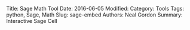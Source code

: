 Title: Sage Math Tool
Date: 2016-06-05
Modified: 
Category: Tools
Tags: python, Sage, Math
Slug: sage-embed
Authors: Neal Gordon
Summary: Interactive Sage Cell


<script src="https://sagecell.sagemath.org/static/jquery.min.js"></script>
<script src="https://sagecell.sagemath.org/static/embedded_sagecell.js"></script>
<script>sagecell.makeSagecell({"inputLocation": ".sage"});</script>
<link rel="stylesheet" type="text/css" href="https://sagecell.sagemath.org/static/sagecell_embed.css">
<div class="sage">
  <script type="text/x-sage">x = var('x') ; parametric_plot((cos(x),sin(x)^3),(x,0,2*pi),rgbcolor=hue(0.6))</script>
</div>
